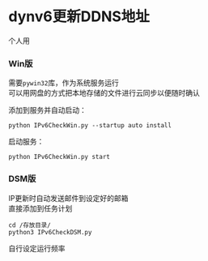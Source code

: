 # dynv6更新DDNS地址  
个人用  
### Win版  
需要`pywin32`库，作为系统服务运行  
可以用网盘的方式把本地存储的文件进行云同步以便随时确认  

添加到服务并自动启动：  
```
python IPv6CheckWin.py --startup auto install
```
启动服务：  
```
python IPv6CheckWin.py start
```

### DSM版  
IP更新时自动发送邮件到设定好的邮箱  
直接添加到任务计划  
```
cd /存放目录/
python3 IPv6CheckDSM.py
```
自行设定运行频率  
